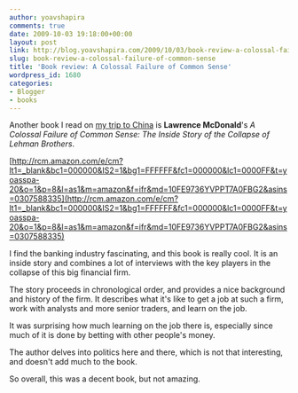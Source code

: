 ```yaml
---
author: yoavshapira
comments: true
date: 2009-10-03 19:18:00+00:00
layout: post
link: http://blog.yoavshapira.com/2009/10/03/book-review-a-colossal-failure-of-common-sense/
slug: book-review-a-colossal-failure-of-common-sense
title: 'Book review: A Colossal Failure of Common Sense'
wordpress_id: 1680
categories:
- Blogger
- books
---
```


Another book I read on [my trip to China](http://yoavs.blogspot.com/search/label/china) is **Lawrence McDonald**'s _A Colossal Failure of Common Sense: The Inside Story of the Collapse of Lehman Brothers_.

  


[http://rcm.amazon.com/e/cm?lt1=_blank&bc1=000000&IS2=1&bg1=FFFFFF&fc1=000000&lc1=0000FF&t=yoasspa-20&o=1&p=8&l=as1&m=amazon&f=ifr&md=10FE9736YVPPT7A0FBG2&asins=0307588335](http://rcm.amazon.com/e/cm?lt1=_blank&bc1=000000&IS2=1&bg1=FFFFFF&fc1=000000&lc1=0000FF&t=yoasspa-20&o=1&p=8&l=as1&m=amazon&f=ifr&md=10FE9736YVPPT7A0FBG2&asins=0307588335)  


  


I find the banking industry fascinating, and this book is really cool.  It is an inside story and combines a lot of interviews with the key players in the collapse of this big financial firm.

  


The story proceeds in chronological order, and provides a nice background and history of the firm.  It describes what it's like to get a job at such a firm, work with analysts and more senior traders, and learn on the job.

  


It was surprising how much learning on the job there is, especially since much of it is done by betting with other people's money.

  


The author delves into politics here and there, which is not that interesting, and doesn't add much to the book.

  


So overall, this was a decent book, but not amazing.

